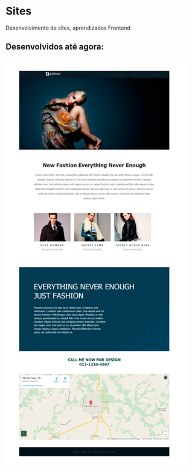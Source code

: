 # Sites
Desenvolvimento de sites, aprendizados Frontend

## Desenvolvidos até agora:

<img width="480" src="Projeto moda/assets/to_readme/layout_final.jpg"/>
